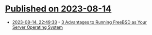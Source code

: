 # [Published on 2023-08-14](index.md)

* [2023-08-14, 22:49:33](https://lobste.rs/s/qup385/3_advantages_running_freebsd_as_your) - [3 Advantages to Running FreeBSD as Your Server Operating System](https://klarasystems.com/articles/freebsd-3-advantages-to-running-freebsd-as-your-server-operating-system/)
